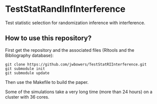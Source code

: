 TestStatRandInfInterference
===========================

Test statistic selection for randomization inference with interference.

## How to use this repository?

First get the repository and the associated files (RItools and the Bibliography database):

```
git clone https://github.com/jwbowers/TestStatRIInterference.git
git submodule init
git submodule update
```

Then use the Makefile to build the paper. 

Some of the simulations take a very long time (more than 24 hours) on a cluster with 36 cores.
